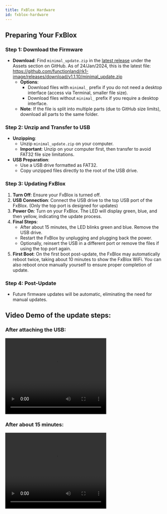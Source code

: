 ```yaml
---
title: FxBlox Hardware
id: fxblox-hardware
---
```


## Preparing Your FxBlox

### Step 1: Download the Firmware

- **Download**: Find `minimal_update.zip` in the [latest release](https://github.com/functionland/rk1-image/releases/latest) under the Assets section on GitHub. As of 24/Jan/2024, this is the latest file: https://github.com/functionland/rk1-image/releases/download/v1.1.10/minimal_update.zip
  - **Options**:
    - Download files with `minimal_` prefix if you do not need a desktop interface (access via Terminal, smaller file size).
    - Download files without `minimal_` prefix if you require a desktop interface.
  - **Note**: If the file is split into multiple parts (due to GitHub size limits), download all parts to the same folder.

### Step 2: Unzip and Transfer to USB

- **Unzipping**:
  - Unzip `minimal_update.zip` on your computer.
  - **Important**: Unzip on your computer first, then transfer to avoid FAT32 file size limitations.
- **USB Preparation**:
  - Use a USB drive formatted as FAT32.
  - Copy unzipped files directly to the root of the USB drive.

### Step 3: Updating FxBlox

1. **Turn Off**: Ensure your FxBlox is turned off.
2. **USB Connection**: Connect the USB drive to the top USB port of the FxBlox. (Only the top port is designed for updates)
3. **Power On**: Turn on your FxBlox. The LED will display green, blue, and then yellow, indicating the update process.
4. **Final Steps**:
   - After about 15 minutes, the LED blinks green and blue. Remove the USB drive.
   - Restart the FxBlox by unplugging and plugging back the power.
   - Optionally, reinsert the USB in a different port or remove the files if using the top port again.
5. **First Boot**: On the first boot post-update, the FxBlox may automatically reboot twice, taking about 10 minutes to show the FxBlox WiFi. You can also reboot once manually yourself to ensure proper completion of update.

### Step 4: Post-Update

- Future firmware updates will be automatic, eliminating the need for manual updates.

## Video Demo of the update steps:

### After attaching the USB:
<video width="320" height="240" controls>
  <source src="https://github.com/functionland/rk1-image/assets/6176518/06ddf8ed-61a0-4031-b48d-77f7f7ba79eb" type="video/mp4" />
  Your browser does not support the video tag.
</video>

### After about 15 minutes:
<video width="320" height="240" controls>
  <source src="https://github.com/functionland/rk1-image/assets/6176518/71d42e46-1cc8-4ab7-b573-a11eeaea3289" type="video/mp4" />
  Your browser does not support the video tag.
</video>